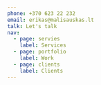 ```yaml
---
phone: +370 623 22 232
email: erikas@malisauskas.lt
talk: Let's talk
nav:
  - page: servies
    label: Services
  - page: portfolio
    label: Work
  - page: clients
    label: Clients
---
```

